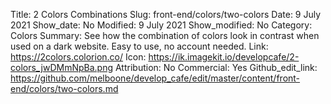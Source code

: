 Title: 2 Colors Combinations
Slug: front-end/colors/two-colors
Date: 9 July 2021
Show_date: No
Modified: 9 July 2021
Show_modified: No
Category: Colors
Summary: See how the combination of colors look in contrast when used on a dark website. Easy to use, no account needed.
Link: https://2colors.colorion.co/
Icon: https://ik.imagekit.io/developcafe/2-colors_jwDMmNpBa.png
Attribution: No
Commercial: Yes
Github_edit_link: https://github.com/melboone/develop_cafe/edit/master/content/front-end/colors/two-colors.md
